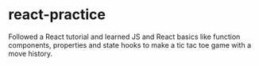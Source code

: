 # react-practice
Followed a React tutorial and learned JS and React basics like function components, properties and state hooks to make a tic tac toe game with a move history.
